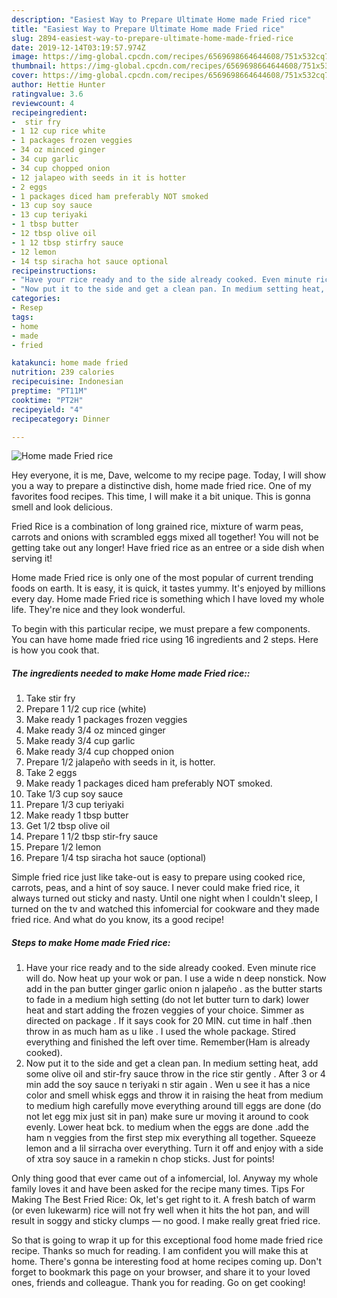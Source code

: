 ```yaml
---
description: "Easiest Way to Prepare Ultimate Home made Fried rice"
title: "Easiest Way to Prepare Ultimate Home made Fried rice"
slug: 2894-easiest-way-to-prepare-ultimate-home-made-fried-rice
date: 2019-12-14T03:19:57.974Z
image: https://img-global.cpcdn.com/recipes/6569698664644608/751x532cq70/home-made-fried-rice-recipe-main-photo.jpg
thumbnail: https://img-global.cpcdn.com/recipes/6569698664644608/751x532cq70/home-made-fried-rice-recipe-main-photo.jpg
cover: https://img-global.cpcdn.com/recipes/6569698664644608/751x532cq70/home-made-fried-rice-recipe-main-photo.jpg
author: Hettie Hunter
ratingvalue: 3.6
reviewcount: 4
recipeingredient:
-  stir fry
- 1 12 cup rice white
- 1 packages frozen veggies
- 34 oz minced ginger
- 34 cup garlic
- 34 cup chopped onion
- 12 jalapeo with seeds in it is hotter
- 2 eggs
- 1 packages diced ham preferably NOT smoked
- 13 cup soy sauce
- 13 cup teriyaki
- 1 tbsp butter
- 12 tbsp olive oil
- 1 12 tbsp stirfry sauce
- 12 lemon
- 14 tsp siracha hot sauce optional
recipeinstructions:
- "Have your rice ready and to the side already cooked. Even minute rice will do. Now heat up your wok or pan. I use a wide n deep nonstick. Now add in the pan butter ginger garlic onion n jalapeño . as the butter starts to fade in a medium high setting (do not let butter turn to dark) lower heat and start adding the frozen veggies of your choice. Simmer as directed on package . If it says cook for 20 MIN. cut time in half .then throw in as much ham as u like . I used the whole package. Stired everything  and finished the left over time. Remember(Ham is already cooked)."
- "Now put it to the side and get a clean pan. In medium setting heat, add some olive oil and stir-fry sauce throw in the rice stir gently . After 3 or 4 min add the soy sauce n teriyaki n stir again . Wen u see it has a nice color and smell whisk eggs and throw it in raising the heat from medium to medium high carefully move everything around till eggs are done (do not let egg mix just sit in pan) make sure ur moving it around to cook evenly. Lower heat bck. to medium when the eggs are done .add the ham n veggies from the first step mix everything all together. Squeeze lemon and a lil sirracha over everything.  Turn it off and enjoy with a side of xtra soy sauce in a ramekin n chop sticks. Just for points!"
categories:
- Resep
tags:
- home
- made
- fried

katakunci: home made fried
nutrition: 239 calories
recipecuisine: Indonesian
preptime: "PT11M"
cooktime: "PT2H"
recipeyield: "4"
recipecategory: Dinner

---
```



![Home made Fried rice](https://img-global.cpcdn.com/recipes/6569698664644608/751x532cq70/home-made-fried-rice-recipe-main-photo.jpg)

Hey everyone, it is me, Dave, welcome to my recipe page. Today, I will show you a way to prepare a distinctive dish, home made fried rice. One of my favorites food recipes. This time, I will make it a bit unique. This is gonna smell and look delicious.

Fried Rice is a combination of long grained rice, mixture of warm peas, carrots and onions with scrambled eggs mixed all together! You will not be getting take out any longer! Have fried rice as an entree or a side dish when serving it!

Home made Fried rice is only one of the most popular of current trending foods on earth. It is easy, it is quick, it tastes yummy. It's enjoyed by millions every day. Home made Fried rice is something which I have loved my whole life. They're nice and they look wonderful.


To begin with this particular recipe, we must prepare a few components. You can have home made fried rice using 16 ingredients and 2 steps. Here is how you cook that.

##### The ingredients needed to make Home made Fried rice::

1. Take  stir fry
1. Prepare 1 1/2 cup rice (white)
1. Make ready 1 packages frozen veggies
1. Make ready 3/4 oz minced ginger
1. Make ready 3/4 cup garlic
1. Make ready 3/4 cup chopped onion
1. Prepare 1/2 jalapeño with seeds in it, is hotter.
1. Take 2 eggs
1. Make ready 1 packages diced ham preferably NOT smoked.
1. Take 1/3 cup soy sauce
1. Prepare 1/3 cup teriyaki
1. Make ready 1 tbsp butter
1. Get 1/2 tbsp olive oil
1. Prepare 1 1/2 tbsp stir-fry sauce
1. Prepare 1/2 lemon
1. Prepare 1/4 tsp siracha hot sauce (optional)


Simple fried rice just like take-out is easy to prepare using cooked rice, carrots, peas, and a hint of soy sauce. I never could make fried rice, it always turned out sticky and nasty. Until one night when I couldn&#39;t sleep, I turned on the tv and watched this infomercial for cookware and they made fried rice. And what do you know, its a good recipe! 

##### Steps to make Home made Fried rice:

1. Have your rice ready and to the side already cooked. Even minute rice will do. Now heat up your wok or pan. I use a wide n deep nonstick. Now add in the pan butter ginger garlic onion n jalapeño . as the butter starts to fade in a medium high setting (do not let butter turn to dark) lower heat and start adding the frozen veggies of your choice. Simmer as directed on package . If it says cook for 20 MIN. cut time in half .then throw in as much ham as u like . I used the whole package. Stired everything  and finished the left over time. Remember(Ham is already cooked).
1. Now put it to the side and get a clean pan. In medium setting heat, add some olive oil and stir-fry sauce throw in the rice stir gently . After 3 or 4 min add the soy sauce n teriyaki n stir again . Wen u see it has a nice color and smell whisk eggs and throw it in raising the heat from medium to medium high carefully move everything around till eggs are done (do not let egg mix just sit in pan) make sure ur moving it around to cook evenly. Lower heat bck. to medium when the eggs are done .add the ham n veggies from the first step mix everything all together. Squeeze lemon and a lil sirracha over everything.  Turn it off and enjoy with a side of xtra soy sauce in a ramekin n chop sticks. Just for points!


Only thing good that ever came out of a infomercial, lol. Anyway my whole family loves it and have been asked for the recipe many times. Tips For Making The Best Fried Rice: Ok, let&#39;s get right to it. A fresh batch of warm (or even lukewarm) rice will not fry well when it hits the hot pan, and will result in soggy and sticky clumps — no good. I make really great fried rice. 

So that is going to wrap it up for this exceptional food home made fried rice recipe. Thanks so much for reading. I am confident you will make this at home. There's gonna be interesting food at home recipes coming up. Don't forget to bookmark this page on your browser, and share it to your loved ones, friends and colleague. Thank you for reading. Go on get cooking!
